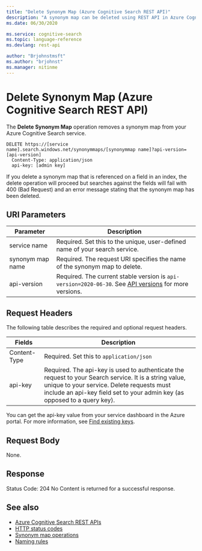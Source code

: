 ```yaml
---
title: "Delete Synonym Map (Azure Cognitive Search REST API)"
description: "A synonym map can be deleted using REST API in Azure Cognitive Search."
ms.date: 06/30/2020

ms.service: cognitive-search
ms.topic: language-reference
ms.devlang: rest-api

author: "Brjohnstmsft"
ms.author: "brjohnst"
ms.manager: nitinme
---
```

# Delete Synonym Map (Azure Cognitive Search REST API)

The **Delete Synonym Map** operation removes a synonym map from your Azure Cognitive Search service.  

```http 
DELETE https://[service name].search.windows.net/synonymmaps/[synonymmap name]?api-version=[api-version]  
  Content-Type: application/json  
  api-key: [admin key]  
```  

If you delete a synonym map that is referenced on a field in an index, the delete operation will proceed but searches against the fields will fail with 400 (Bad Request) and an error message stating that the synonym map has been deleted.

## URI Parameters

| Parameter	  | Description  | 
|-------------|--------------|
| service name | Required. Set this to the unique, user-defined name of your search service. |
| synonym map name  | Required. The request URI specifies the name of the synonym map to delete.   |
| api-version | Required. The current stable version is `api-version=2020-06-30`. See [API versions](search-service-api-versions.md) for more versions.|

## Request Headers 

The following table describes the required and optional request headers.  

|Fields              |Description      |  
|--------------------|-----------------|  
|Content-Type|Required. Set this to `application/json`|  
|api-key|Required. The api-key is used to authenticate the request to your Search service. It is a string value, unique to your service. Delete requests must include an api-key field set to your admin key (as opposed to a query key).|  

You can get the api-key value from your service dashboard in the Azure portal. For more information, see [Find existing keys](/azure/search/search-security-api-keys#find-existing-keys). 

## Request Body  
 None.  

## Response  
 Status Code: 204 No Content is returned for a successful response.  

## See also  

+ [Azure Cognitive Search REST APIs](index.md)   
+ [HTTP status codes](http-status-codes.md)   
+ [Synonym map operations](synonym-map-operations.md)   
+ [Naming rules](naming-rules.md)  
